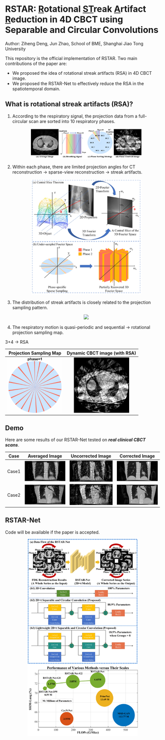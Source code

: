 # RSTAR: <u>R</u>otational <u>ST</u>reak <u>A</u>rtifact <u>R</u>eduction in 4D CBCT using Separable and Circular Convolutions

Author: Ziheng Deng, Jun Zhao, School of BME, Shanghai Jiao Tong University

This repository is the official implementation of RSTAR. Two main contributions of the paper are:

* We proposed the idea of rotational streak artifacts (RSA) in 4D CBCT image.
* We proposed the RSTAR-Net to effectively reduce the RSA in the spatiotemporal domain.



## What is rotational streak artifacts (RSA)?

1. According to the respiratory signal, the projection data from a full-circular scan are sorted into 10 respiratory phases.

   <div align=center><img width="360" height="100" src="gif/fig1.jpg"></div>

2. Within each phase, there are limited projection angles for CT reconstruction -> sparse-view reconstruction -> streak artifacts.

   <div align=center><img width="360" src="gif/fig2.jpg"></div>

3. The distribution of streak artifacts is closely related to the projection sampling pattern.

   <div align=center><img width="360" src="gif/fig3.jpg"></div>

4. The respiratory motion is quasi-periodic and sequential -> rotational projection sampling map.

3+4 -> RSA

<div align=center>

|          Projection Sampling Map          |             Dynamic CBCT image (with RSA)              |
| :---------------------------------------: | :----------------------------------------------------: |
| <img width="180" src="gif/4dbinmap2.gif"> | <img width="180" src="gif/rotatingstreakartifact.gif"> |

</div>

## Demo

Here are some results of our RSTAR-Net tested on __*real clinical CBCT scans*__. 

<div align=center>

| Case  |             Averaged Image             |              Uncorrected Image               |              Corrected Image               |
| :---: | :------------------------------------: | :------------------------------------------: | :----------------------------------------: |
| Case1 | <img width="180" src="gif/prior.png">  | <img width="180" src="gif/uncorrected.gif">  | <img width="180" src="gif/corrected.gif">  |
| Case2 | <img width="180" src="gif/prior2.png"> | <img width="180" src="gif/uncorrected2.gif"> | <img width="180" src="gif/corrected2.gif"> |

</div>

## RSTAR-Net

Code will be available if the paper is accepted.

<div align=center><img width="360" src="gif/fig5new.jpg"></div>

<div align=center><img width="360" src="gif/fig7.jpg"></div>




